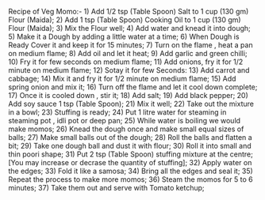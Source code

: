Recipe of Veg Momo:-
    1) Add 1/2 tsp (Table Spoon) Salt to 1 cup (130 gm) Flour (Maida);
    2) Add 1 tsp (Table Spoon) Cooking Oil to 1 cup (130 gm) Flour (Maida);
    3) Mix the Flour well;
    4) Add water and knead it into dough;
    5) Make it a Dough by adding a little water at a time;
    6) When Dough is Ready Cover it and keep it for 15 minutes;
    7) Turn on the flame , heat a pan on medium flame;
    8) Add oil and let it heat;
    9) Add garlic and green chilli;
    10) Fry it for few seconds on medium flame;
    11) Add onions, fry it for 1/2 minute on medium flame;
    12) Sotay it for few Seconds:
    13) Add carrot and cabbage;
    14) Mix it and fry it for 1/2 minute on medium flame;
    15) Add spring onion and mix it;
    16) Turn off the flame and let it cool down complete;
    17) Once it is cooled down , stir it;
    18) Add salt;
    19) Add black pepper;
    20) Add soy sauce 1 tsp (Table Spoon);
    21) Mix it well;
    22) Take out the mixture in a bowl;
    23) Stuffing is ready;
    24) Put 1 litre water for steaming in steaming pot , idli pot or deep pan;
    25) While water is boiling we would make momos;
    26) Knead the dough once and make small equal sizes of balls;
    27) Make small balls out of the dough;
    28) Roll the balls and flatten a bit;
    29) Take one dough ball and dust it with flour;
    30) Roll it into small and thin poori shape;
    31) Put 2 tsp (Table Spoon) stuffing mixture at the centre;
       [You may increase or decrase the quantity of stuffing];
    32) Apply water on the edges;
    33) Fold it like a samosa;
    34) Bring all the edges and seal it;
    35) Repeat the process to make more momos;
    36) Steam the momos for 5 to 6 minutes;
    37) Take them out and serve with Tomato ketchup;  